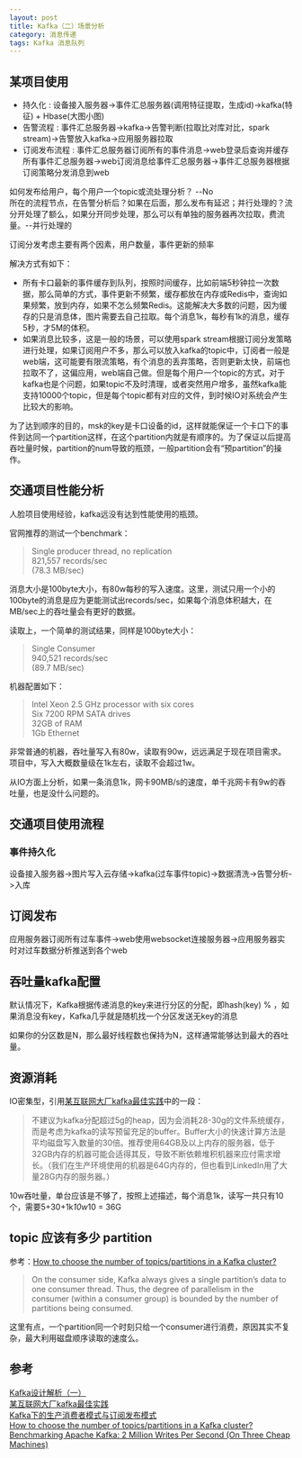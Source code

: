 ```yaml
---
layout: post
title: Kafka（二）场景分析
category: 消息传递
tags: Kafka 消息队列
---
```


## 某项目使用 ##
- 持久化 : 设备接入服务器->事件汇总服务器(调用特征提取，生成id)->kafka(特征) + Hbase(大图小图)  
- 告警流程 : 事件汇总服务器->kafka->告警判断(拉取比对库对比，spark stream)->告警放入kafka->应用服务器拉取
- 订阅发布流程 : 事件汇总服务器订阅所有的事件消息->web登录后查询并缓存所有事件汇总服务器->web订阅消息给事件汇总服务器->事件汇总服务器根据订阅策略分发消息到web
  
如何发布给用户，每个用户一个topic或流处理分析？ --No  
所在的流程节点，在告警分析后？如果在后面，那么发布有延迟；并行处理的？流分开处理了额么，如果分开同步处理，那么可以有单独的服务器再次拉取，费流量。--并行处理的

订阅分发考虑主要有两个因素，用户数量，事件更新的频率

解决方式有如下：
- 所有卡口最新的事件缓存到队列，按照时间缓存，比如前端5秒钟拉一次数据，那么简单的方式，事件更新不频繁，缓存都放在内存或Redis中，查询如果频繁，放到内存，如果不怎么频繁Redis。这能解决大多数的问题，因为缓存的只是消息体，图片需要去自己拉取。每个消息1k，每秒有1k的消息，缓存5秒，才5M的体积。
- 如果消息比较多，这是一般的场景，可以使用spark stream根据订阅分发策略进行处理，如果订阅用户不多，那么可以放入kafka的topic中，订阅者一般是web端，这可能要有限流策略，有个消息的丢弃策略，否则更新太快，前端也拉取不了，这偏应用，web端自己做。但是每个用户一个topic的方式，对于kafka也是个问题，如果topic不及时清理，或者突然用户增多，虽然kafka能支持10000个topic，但是每个topic都有对应的文件，到时候IO对系统会产生比较大的影响。

为了达到顺序的目的，msk的key是卡口设备的id，这样就能保证一个卡口下的事件到达同一个partition这样，在这个partition内就是有顺序的。为了保证以后提高吞吐量时候，partition的num导致的瓶颈，一般partition会有“预partition”的操作。

## 交通项目性能分析 ##
人脸项目使用经验，kafka远没有达到性能使用的瓶颈。

官网推荐的测试一个benchmark：

> Single producer thread, no replication  
> 821,557 records/sec  
> (78.3 MB/sec)  

消息大小是100byte大小，有80w每秒的写入速度。这里，测试只用一个小的100byte的消息是应为更能测试出records/sec，如果每个消息体积越大，在MB/sec上的吞吐量会有更好的数据。

读取上，一个简单的测试结果，同样是100byte大小：
> Single Consumer  
> 940,521 records/sec  
> (89.7 MB/sec)  

机器配置如下：

> Intel Xeon 2.5 GHz processor with six cores  
> Six 7200 RPM SATA drives  
> 32GB of RAM  
> 1Gb Ethernet

非常普通的机器，吞吐量写入有80w，读取有90w，远远满足于现在项目需求。项目中，写入大概数量级在1k左右，读取不会超过1w。

从IO方面上分析，如果一条消息1k，网卡90MB/s的速度，单千兆网卡有9w的吞吐量，也是没什么问题的。

## 交通项目使用流程 ##

### 事件持久化 ###
设备接入服务器->图片写入云存储->kafka(过车事件topic)->数据清洗->告警分析->入库

## 订阅发布 ##
应用服务器订阅所有过车事件->web使用websocket连接服务器->应用服务器实时对过车数据分析推送到各个web

## 吞吐量kafka配置 ##
默认情况下，Kafka根据传递消息的key来进行分区的分配，即hash(key) % ，如果消息没有key，Kafka几乎就是随机找一个分区发送无key的消息

如果你的分区数是N，那么最好线程数也保持为N，这样通常能够达到最大的吞吐量。

## 资源消耗 ##
IO密集型，引用[某互联网大厂kafka最佳实践](https://www.jianshu.com/p/8689901720fd)中的一段：

> 不建议为kafka分配超过5g的heap，因为会消耗28-30g的文件系统缓存，而是考虑为kafka的读写预留充足的buffer。Buffer大小的快速计算方法是平均磁盘写入数量的30倍。推荐使用64GB及以上内存的服务器，低于32GB内存的机器可能会适得其反，导致不断依赖堆积机器来应付需求增长。（我们在生产环境使用的机器是64G内存的，但也看到LinkedIn用了大量28G内存的服务器。）

10w吞吐量，单台应该是不够了，按照上述描述，每个消息1k，读写一共只有10个，需要5+30+1k*10w*10 = 36G

## topic 应该有多少 partition  ##

参考：[How to choose the number of topics/partitions in a Kafka cluster?](https://www.confluent.io/blog/how-to-choose-the-number-of-topicspartitions-in-a-kafka-cluster/)

> On the consumer side, Kafka always gives a single partition’s data to one consumer thread. Thus, the degree of parallelism in the consumer (within a consumer group) is bounded by the number of partitions being consumed. 

这里有点，一个partition同一个时刻只给一个consumer进行消费，原因其实不复杂，最大利用磁盘顺序读取的速度么。


## 参考 ##

[Kafka设计解析（一）](http://www.jasongj.com/2015/03/10/KafkaColumn1/)  
[某互联网大厂kafka最佳实践](https://www.jianshu.com/p/8689901720fd)  
[Kafka下的生产消费者模式与订阅发布模式](http://blog.csdn.net/zwgdft/article/details/54633105)  
[How to choose the number of topics/partitions in a Kafka cluster?](https://www.confluent.io/blog/how-to-choose-the-number-of-topicspartitions-in-a-kafka-cluster/)  
[Benchmarking Apache Kafka: 2 Million Writes Per Second (On Three Cheap Machines)](https://engineering.linkedin.com/kafka/benchmarking-apache-kafka-2-million-writes-second-three-cheap-machines)